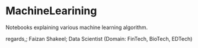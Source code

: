 # MachineLearining
Notebooks explaining various machine learning algorithm.


regards,;
Faizan Shakeel;
Data Scientist (Domain: FinTech, BioTech, EDTech)
